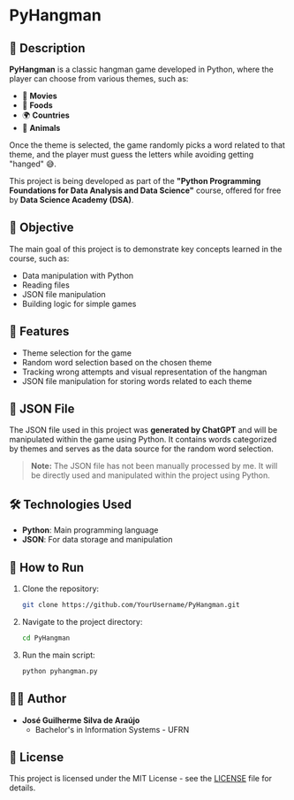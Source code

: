 # PyHangman

## 📜 Description

**PyHangman** is a classic hangman game developed in Python, where the player can choose from various themes, such as:

- 🎥 **Movies**
- 🍔 **Foods**
- 🌍 **Countries**
- 🐾 **Animals**

Once the theme is selected, the game randomly picks a word related to that theme, and the player must guess the letters while avoiding getting "hanged" 😅.

This project is being developed as part of the **"Python Programming Foundations for Data Analysis and Data Science"** course, offered for free by **Data Science Academy (DSA)**.

## 🎯 Objective

The main goal of this project is to demonstrate key concepts learned in the course, such as:

- Data manipulation with Python
- Reading files
- JSON file manipulation
- Building logic for simple games

## 🔧 Features

- Theme selection for the game
- Random word selection based on the chosen theme
- Tracking wrong attempts and visual representation of the hangman
- JSON file manipulation for storing words related to each theme

## 📁 JSON File

The JSON file used in this project was **generated by ChatGPT** and will be manipulated within the game using Python. It contains words categorized by themes and serves as the data source for the random word selection.

> **Note:** The JSON file has not been manually processed by me. It will be directly used and manipulated within the project using Python.

## 🛠️ Technologies Used

- **Python**: Main programming language
- **JSON**: For data storage and manipulation

## 🚀 How to Run

1. Clone the repository:
   ```bash
   git clone https://github.com/YourUsername/PyHangman.git
   ```

2. Navigate to the project directory:
   ```bash
   cd PyHangman
   ```

3. Run the main script:
   ```bash
   python pyhangman.py
   ```

## 👨‍💻 Author

- **José Guilherme Silva de Araújo**  
  - Bachelor's in Information Systems - UFRN

## 📄 License

This project is licensed under the MIT License - see the [LICENSE](LICENSE) file for details.
